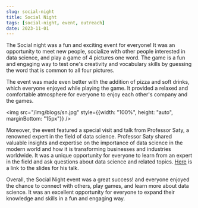 ```yaml
---
slug: social-night
title: Social Night
tags: [social-night, event, outreach]
date: 2023-11-01
---
```


The Social night was a fun and exciting event for everyone! It was an opportunity to meet new people, socialize with other people interested in data science, and play a game of 4 pictures one word. The game is a fun and engaging way to test one's creativity and vocabulary skills by guessing the word that is common to all four pictures.

<!-- truncate -->

The event was made even better with the addition of pizza and soft drinks, which everyone enjoyed while playing the game. It provided a relaxed and comfortable atmosphere for everyone to enjoy each other's company and the games.

<img src="/img/blogs/sn.jpg" style={{width: "100%", height: "auto", marginBottom: "15px"}} />

Moreover, the event featured a special visit and talk from Professor Saty, a renowned expert in the field of data science. Professor Saty shared valuable insights and expertise on the importance of data science in the modern world and how it is transforming businesses and industries worldwide. It was a unique opportunity for everyone to learn from an expert in the field and ask questions about data science and related topics. [Here](https://bytes.usc.edu/~saty/talks/GRIDS_f23/) is a link to the slides for his talk.

Overall, the Social Night event was a great success! and everyone enjoyed the chance to connect with others, play games, and learn more about data science. It was an excellent opportunity for everyone to expand their knowledge and skills in a fun and engaging way.
